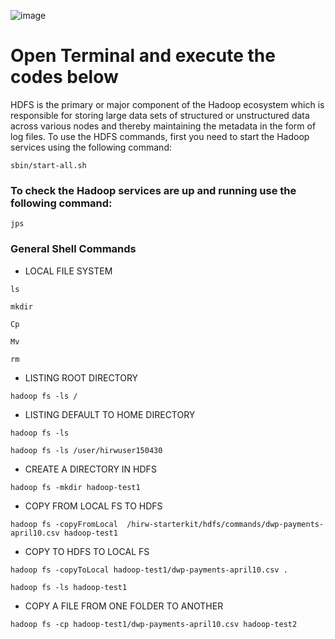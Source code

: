 ![image](https://user-images.githubusercontent.com/115451707/196919992-edcfea8b-e3f6-4f35-9398-43be66b5622d.png)
# Open Terminal and execute the codes below

HDFS is the primary or major component of the Hadoop ecosystem which is responsible for storing large data sets of structured or unstructured data across various nodes and thereby maintaining the metadata in the form of log files. 
To use the HDFS commands, first you need to start the Hadoop services using the following command:

```
sbin/start-all.sh

```

### To check the Hadoop services are up and running use the following command:

```
jps

```


### General Shell Commands
 - LOCAL FILE SYSTEM
```
ls
```
```
mkdir
```
```
Cp
```
```
Mv
```
```
rm

```
 -  LISTING ROOT DIRECTORY
 ```
 hadoop fs -ls /

 ```
 - LISTING DEFAULT TO HOME DIRECTORY
 ```
 hadoop fs -ls
 ```
  ```
 hadoop fs -ls /user/hirwuser150430
 ```
 
 - CREATE A DIRECTORY IN HDFS 
 ```
 hadoop fs -mkdir hadoop-test1
 ```
- COPY FROM LOCAL FS TO HDFS
```
hadoop fs -copyFromLocal  /hirw-starterkit/hdfs/commands/dwp-payments-april10.csv hadoop-test1
```
- COPY TO HDFS TO LOCAL FS
```
hadoop fs -copyToLocal hadoop-test1/dwp-payments-april10.csv .
```
```
hadoop fs -ls hadoop-test1
```

- COPY A FILE FROM ONE FOLDER TO ANOTHER
```
hadoop fs -cp hadoop-test1/dwp-payments-april10.csv hadoop-test2
```
